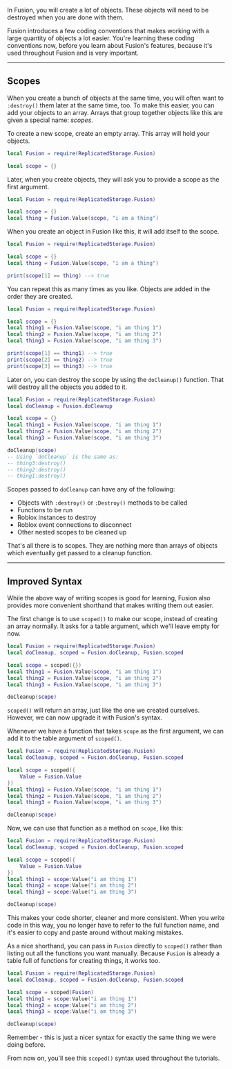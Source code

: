 In Fusion, you will create a lot of objects. These objects will need to be
destroyed when you are done with them.

Fusion introduces a few coding conventions that makes working with a large 
quantity of objects a lot easier. You're learning these coding conventions now,
before you learn about Fusion's features, because it's used throughout Fusion
and is very important.

-----

## Scopes

When you create a bunch of objects at the same time, you will often want to 
`:destroy()` them later at the same time, too. To make this easier, you can add
your objects to an array. Arrays that group together objects like this are given
a special name: *scopes*.

To create a new scope, create an empty array. This array will hold your objects.

```Lua linenums="2" hl_lines="3"
local Fusion = require(ReplicatedStorage.Fusion)

local scope = {}
```

Later, when you create objects, they will ask you to provide a scope as the
first argument.

```Lua linenums="2" hl_lines="4"
local Fusion = require(ReplicatedStorage.Fusion)

local scope = {}
local thing = Fusion.Value(scope, "i am a thing")
```

When you create an object in Fusion like this, it will add itself to the scope.

```Lua linenums="2" hl_lines="6"
local Fusion = require(ReplicatedStorage.Fusion)

local scope = {}
local thing = Fusion.Value(scope, "i am a thing")

print(scope[1] == thing) --> true
```

You can repeat this as many times as you like. Objects are added in the order
they are created.

```Lua linenums="2" hl_lines="4-10"
local Fusion = require(ReplicatedStorage.Fusion)

local scope = {}
local thing1 = Fusion.Value(scope, "i am thing 1")
local thing2 = Fusion.Value(scope, "i am thing 2")
local thing3 = Fusion.Value(scope, "i am thing 3")

print(scope[1] == thing1) --> true
print(scope[2] == thing2) --> true
print(scope[3] == thing3) --> true
```

Later on, you can destroy the scope by using the `doCleanup()` function. That
will destroy all the objects you added to it.

```Lua linenums="2" hl_lines="2 9"
local Fusion = require(ReplicatedStorage.Fusion)
local doCleanup = Fusion.doCleanup

local scope = {}
local thing1 = Fusion.Value(scope, "i am thing 1")
local thing2 = Fusion.Value(scope, "i am thing 2")
local thing3 = Fusion.Value(scope, "i am thing 3")

doCleanup(scope)
-- Using `doCleanup` is the same as:
-- thing3:destroy()
-- thing2:destroy()
-- thing1:destroy()
```

Scopes passed to `doCleanup` can have any of the following:

- Objects with `:destroy()` or `:Destroy()` methods to be called
- Functions to be run
- Roblox instances to destroy
- Roblox event connections to disconnect
- Other nested scopes to be cleaned up

That's all there is to scopes. They are nothing more than arrays of objects
which eventually get passed to a cleanup function.

-----

## Improved Syntax

While the above way of writing scopes is good for learning, Fusion also provides
more convenient shorthand that makes writing them out easier.

The first change is to use `scoped()` to make our scope, instead of creating an
array normally. It asks for a table argument, which we'll leave empty for now.

```Lua linenums="2" hl_lines="2 4"
local Fusion = require(ReplicatedStorage.Fusion)
local doCleanup, scoped = Fusion.doCleanup, Fusion.scoped

local scope = scoped({})
local thing1 = Fusion.Value(scope, "i am thing 1")
local thing2 = Fusion.Value(scope, "i am thing 2")
local thing3 = Fusion.Value(scope, "i am thing 3")

doCleanup(scope)
```

`scoped()` will return an array, just like the one we created ourselves.
However, we can now upgrade it with Fusion's syntax.

Whenever we have a function that takes `scope` as the first argument, we can add
it to the table argument of `scoped()`.

```Lua linenums="2" hl_lines="4-6"
local Fusion = require(ReplicatedStorage.Fusion)
local doCleanup, scoped = Fusion.doCleanup, Fusion.scoped

local scope = scoped({
	Value = Fusion.Value
})
local thing1 = Fusion.Value(scope, "i am thing 1")
local thing2 = Fusion.Value(scope, "i am thing 2")
local thing3 = Fusion.Value(scope, "i am thing 3")

doCleanup(scope)
```

Now, we can use that function as a method on `scope`, like this:

```Lua linenums="2" hl_lines="7-9"
local Fusion = require(ReplicatedStorage.Fusion)
local doCleanup, scoped = Fusion.doCleanup, Fusion.scoped

local scope = scoped({
	Value = Fusion.Value
})
local thing1 = scope:Value("i am thing 1")
local thing2 = scope:Value("i am thing 2")
local thing3 = scope:Value("i am thing 3")

doCleanup(scope)
```

This makes your code shorter, cleaner and more consistent. When you write code
in this way, you no longer have to refer to the full function name, and it's
easier to copy and paste around without making mistakes.

As a nice shorthand, you can pass in `Fusion` directly to `scoped()` rather than
listing out all the functions you want manually. Because `Fusion` is already a
table full of functions for creating things, it works too.

```Lua linenums="2" hl_lines="4"
local Fusion = require(ReplicatedStorage.Fusion)
local doCleanup, scoped = Fusion.doCleanup, Fusion.scoped

local scope = scoped(Fusion)
local thing1 = scope:Value("i am thing 1")
local thing2 = scope:Value("i am thing 2")
local thing3 = scope:Value("i am thing 3")

doCleanup(scope)
```

Remember - this is just a nicer syntax for exactly the same thing we were doing
before.

From now on, you'll see this `scoped()` syntax used throughout the tutorials.